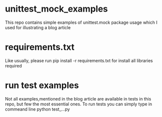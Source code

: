 # unittest_mock_examples
This repo contains simple examples of unittest.mock package usage  which I used for illustrating a blog article

# requirements.txt
Like usually, please run pip install -r requirements.txt for install all libraries required

# run test examples
Not all examples,mentioned in the blog article are available in tests in this repo, but few the most essential ones.
To run tests you can simply type in commeand line python test_...py
